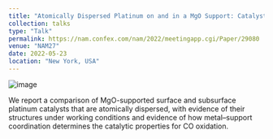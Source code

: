 ```yaml
---
title: "Atomically Dispersed Platinum on and in a MgO Support: Catalysts for CO Oxidation"
collection: talks
type: "Talk"
permalink: https://nam.confex.com/nam/2022/meetingapp.cgi/Paper/29080
venue: "NAM27"
date: 2022-05-23
location: "New York, USA"
---
```

![image](https://github.com/Rachita028/Rachita028.github.io/assets/58958731/8b3ff687-63c0-4b7b-a7ef-7cbd26394dd7)


We report a comparison of MgO-supported surface and subsurface platinum catalysts that are atomically dispersed, with evidence of their structures under working conditions and evidence of how metal–support coordination determines the catalytic properties for CO oxidation.
